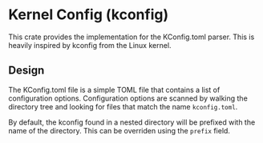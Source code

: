 # Kernel Config (kconfig)

This crate provides the implementation for the KConfig.toml parser.
This is heavily inspired by kconfig from the Linux kernel.

## Design

The KConfig.toml file is a simple TOML file that contains a list of configuration options.
Configuration options are scanned by walking the directory tree and looking for files that match the name `kconfig.toml`.

By default, the kconfig found in a nested directory will be prefixed with the name of the directory. This can be overriden using the `prefix` field.

